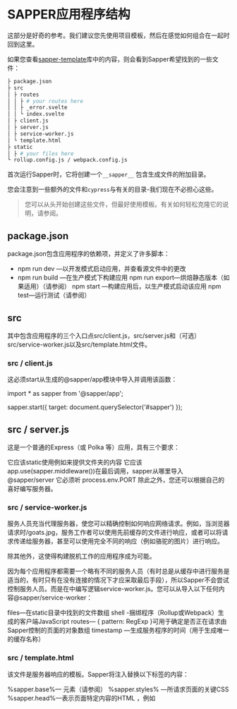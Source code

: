 # SAPPER应用程序结构

这部分是好奇的参考。我们建议您先使用项目模板，然后在感觉如何组合在一起时回到这里。

如果您查看[sapper-template](https://github.com/sveltejs/sapper-template)库中的内容，则会看到Sapper希望找到的一些文件：

```bash
├ package.json
├ src
│ ├ routes
│ │ ├ # your routes here
│ │ ├ _error.svelte
│ │ └ index.svelte
│ ├ client.js
│ ├ server.js
│ ├ service-worker.js
│ └ template.html
├ static
│ ├ # your files here
└ rollup.config.js / webpack.config.js
```

首次运行Sapper时，它将创建一个`__sapper__` 包含生成文件的附加目录。

您会注意到一些额外的文件和`cypress`与有关的目录-我们现在不必担心这些。

> 您可以从头开始创建这些文件，但最好使用模板。有关如何轻松克隆它的说明，请参阅。

## package.json

package.json包含应用程序的依赖项，并定义了许多脚本：

- npm run dev —以开发模式启动应用，并查看源文件中的更改
- npm run build —在生产模式下构建应用
npm run export—烘焙静态版本（如果适用）（请参阅）
npm start —构建应用后，以生产模式启动该应用
npm test—运行测试（请参阅）

## src

其中包含应用程序的三个入口点src/client.js，src/server.js和（可选）src/service-worker.js以及src/template.html文件。

### src / client.js

这必须start从生成的@sapper/app模块中导入并调用该函数：

import * as sapper from '@sapper/app';

sapper.start({
	target: document.querySelector('#sapper')
});

## src / server.js

这是一个普通的Express（或 Polka 等）应用，具有三个要求：

它应该static使用例如来提供文件夹的内容
它应该app.use(sapper.middleware())在最后调用，sapper从哪里导入@sapper/server
它必须听 process.env.PORT
除此之外，您还可以根据自己的喜好编写服务器。

### src / service-worker.js

服务人员充当代理服务器，使您可以精确控制如何响应网络请求。例如，当浏览器请求时/goats.jpg，服务工作者可以使用先前缓存的文件进行响应，或者可以将请求传递给服务器，甚至可以使用完全不同的响应（例如骆驼的图片）进行响应。

除其他外，这使得构建脱机工作的应用程序成为可能。

因为每个应用程序都需要一个略有不同的服务人员（有时总是从缓存中进行服务是适当的，有时只有在没有连接的情况下才应采取最后手段），所以Sapper不会尝试控制服务人员。而是在中编写逻辑service-worker.js。您可以从导入以下任何内容@sapper/service-worker：

files—在static目录中找到的文件数组
shell -捆绑程序（Rollup或Webpack）生成的客户端JavaScript
routes— { pattern: RegExp }可用于确定是否正在请求由Sapper控制的页面的对象数组
timestamp —生成服务程序的时间（用于生成唯一的缓存名称）

### src / template.html

该文件是服务器响应的模板。Sapper将注入替换以下标签的内容：

%sapper.base%— <base>元素（请参阅）
%sapper.styles% —所请求页面的关键CSS
%sapper.head%—表示页面特定<head>内容的HTML ，例如<title>
%sapper.html% —表示要呈现的页面正文的HTML
%sapper.scripts% —客户端应用程序的脚本标签.

## src /路由

这就是您的应用程序的精髓-页面和服务器路由。有关多汁的详细信息，请参见“  ”部分。

### 静态的

这是放置您的应用程序使用的任何文件（字体，图像等）的地方。例如static/favicon.png将用作/favicon.png。

Sapper不提供这些文件-您通常会使用或但它将读取static文件夹的内容，以便您可以轻松生成用于离线支持的缓存清单（请参阅） 。

## rollup.config.js / webpack.config.js

Sapper可以使用或捆绑您的应用程序。您可能不需要更改配置，但是如果愿意（例如添加新的加载程序或插件），则可以。

